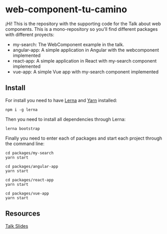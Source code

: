 # web-component-tu-camino
¡Hi! 
This is the repository with the supporting code for the Talk about web components.
This is a mono-repository so you'll find different packages with different proyects:
* my-search: The WebComponent example in the talk.
* angular-app: A simple application in Angular with the webcomponent implemented
* react-app: A simple application in React with my-search component implemented
* vue-app: A simple Vue app with my-search component implemented

## Install
For install you need to have [Lerna](https://github.com/lerna/lerna) and [Yarn](https://yarnpkg.com/) installed:
```
npm i -g lerna
```
Then you need to install all dependencies through Lerna:
```
lerna bootstrap
```

Finally you need to enter each of packages and start each project through the command line:
```
cd packages/my-search
yarn start

cd packages/angular-app
yarn start

cd packages/react-app
yarn start

cd packages/vue-app
yarn start
```

## Resources
[Talk Slides](https://slides.com/marsgotta/una-nueva-web-con-webcomponents-4ece25)
